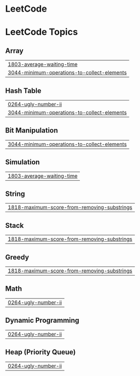 # LeetCode
<!---LeetCode Topics Start-->
# LeetCode Topics
## Array
|  |
| ------- |
| [1803-average-waiting-time](https://github.com/AbiramDevOps/LeetCode/tree/master/1803-average-waiting-time) |
| [3044-minimum-operations-to-collect-elements](https://github.com/AbiramDevOps/LeetCode/tree/master/3044-minimum-operations-to-collect-elements) |
## Hash Table
|  |
| ------- |
| [0264-ugly-number-ii](https://github.com/AbiramDevOps/LeetCode/tree/master/0264-ugly-number-ii) |
| [3044-minimum-operations-to-collect-elements](https://github.com/AbiramDevOps/LeetCode/tree/master/3044-minimum-operations-to-collect-elements) |
## Bit Manipulation
|  |
| ------- |
| [3044-minimum-operations-to-collect-elements](https://github.com/AbiramDevOps/LeetCode/tree/master/3044-minimum-operations-to-collect-elements) |
## Simulation
|  |
| ------- |
| [1803-average-waiting-time](https://github.com/AbiramDevOps/LeetCode/tree/master/1803-average-waiting-time) |
## String
|  |
| ------- |
| [1818-maximum-score-from-removing-substrings](https://github.com/AbiramDevOps/LeetCode/tree/master/1818-maximum-score-from-removing-substrings) |
## Stack
|  |
| ------- |
| [1818-maximum-score-from-removing-substrings](https://github.com/AbiramDevOps/LeetCode/tree/master/1818-maximum-score-from-removing-substrings) |
## Greedy
|  |
| ------- |
| [1818-maximum-score-from-removing-substrings](https://github.com/AbiramDevOps/LeetCode/tree/master/1818-maximum-score-from-removing-substrings) |
## Math
|  |
| ------- |
| [0264-ugly-number-ii](https://github.com/AbiramDevOps/LeetCode/tree/master/0264-ugly-number-ii) |
## Dynamic Programming
|  |
| ------- |
| [0264-ugly-number-ii](https://github.com/AbiramDevOps/LeetCode/tree/master/0264-ugly-number-ii) |
## Heap (Priority Queue)
|  |
| ------- |
| [0264-ugly-number-ii](https://github.com/AbiramDevOps/LeetCode/tree/master/0264-ugly-number-ii) |
<!---LeetCode Topics End-->